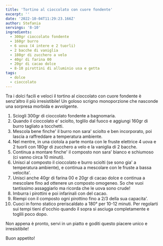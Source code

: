 ```yaml
---
title: 'Tortino al cioccolato con cuore fondente'
excerpt: ''
date: '2022-10-04T11:29:23.166Z'
author: Stefania
servings: '8-10'
ingredients:
  - 300gr cioccolato fondente
  - 160gr burro
  - 6 uova (4 intere e 2 tuorli)
  - 2 bacche di vaniglia
  - 180gr di zucchero a velo
  - 40gr di farina 00
  - 20gr di cacao dolce
  - 8-10 pirottini di alluminio usa e getta
tags:
  - dolce
  - cioccolato
---
```


Tra i dolci facili e veloci il tortino al cioccolato con cuore fondente è senz’altro il più irresistibile! Un goloso scrigno monoporzione che nasconde una sorpresa morbida e avvolgente.

1. Sciogli 300gr di cioccolato fondente a bagnomaria.
1. Quando il cioccolato e' sciolto, toglilo dal fuoco e aggiungi 160gr di burro tagliato a tocchetti.
1. Mescola bene finche' il burro non sara' sciolto e ben incorporato, poi lascia a raffreddare a temperatura ambiente.
1. Nel mentre, in una ciotola a parte monta con le fruste elettrice 4 uova e 2 tuorli con 180gr di zucchero a velo e la vaniglia di 2 bacche.
1. Continua a montare finche' il composto non sara' bianco e schiumoso (ci vanno circa 10 minuti).
1. Unisci al composto il cioccolato e burro sciolti (se sono gia' a temperatura ambiente), e continua a mescolare con le fruste a bassa velocita'.
1. Unisci anche 40gr di farina 00 e 20gr di cacao dolce e continua a mescolare fino ad ottenere un composto omogeneo. So che vuoi tantissimo assaggiarlo ma ricorda che le uova sono crude!
1. Imburra i pirottini e poi infarinali con del cacao.
1. Riempi con il composto ogni pirottino fino a 2/3 della sua capacita'.
1. Cuoci in forno statico preriscaldato a 180° per 10-12 minuti. Per regolarti sui tempi tieni d'occhio quando il sopra si asciuga completamente e toglili poco dopo.

Non appena è pronto, servi in un piatto e goditi questo piacere unico e irresistibile!

Buon appetito!
